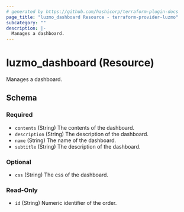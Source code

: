 ```yaml
---
# generated by https://github.com/hashicorp/terraform-plugin-docs
page_title: "luzmo_dashboard Resource - terraform-provider-luzmo"
subcategory: ""
description: |-
  Manages a dashboard.
---
```


# luzmo_dashboard (Resource)

Manages a dashboard.



<!-- schema generated by tfplugindocs -->
## Schema

### Required

- `contents` (String) The contents of the dashboard.
- `description` (String) The description of the dashboard.
- `name` (String) The name of the dashboard.
- `subtitle` (String) The description of the dashboard.

### Optional

- `css` (String) The css of the dashboard.

### Read-Only

- `id` (String) Numeric identifier of the order.
